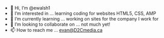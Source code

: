 - 👋 Hi, I’m @ewalsh1
- 👀 I’m interested in ... learning coding for websites HTML5, CSS, AMP 
- 🌱 I’m currently learning ... working on sites for the company I work for 
- 💞️ I’m looking to collaborate on ... not much yet!
- 📫 How to reach me ... evan@D2Cmedia.ca 

<!---
ewalsh1/ewalsh1 is a ✨ special ✨ repository because its `README.md` (this file) appears on your GitHub profile.
You can click the Preview link to take a look at your changes.
--->
